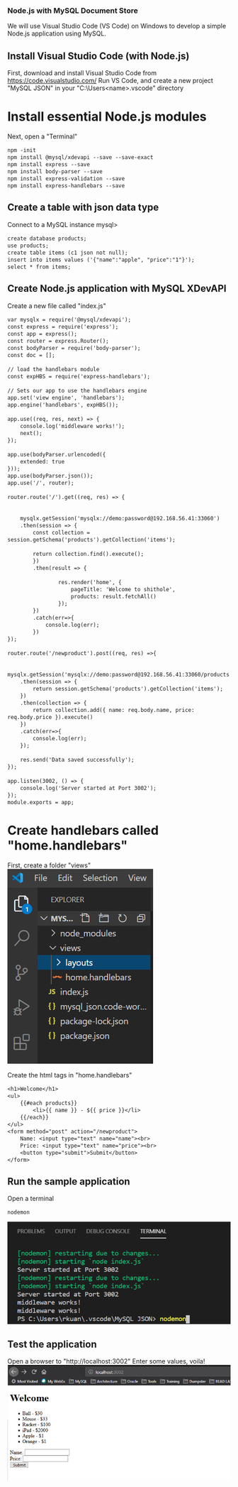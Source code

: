 ### Node.js with MySQL Document Store
We will use Visual Studio Code (VS Code) on Windows to develop a simple Node.js application using MySQL. 

## Install Visual Studio Code (with Node.js)
First, download and install Visual Studio Code from https://code.visualstudio.com/
Run VS Code, and create a new project "MySQL JSON" in your "C:\Users\<name>\.vscode" directory

# Install essential Node.js modules
Next, open a "Terminal"
```
npm -init
npm install @mysql/xdevapi --save --save-exact
npm install express --save
npm install body-parser --save
npm install express-validation --save
npm install express-handlebars --save
```
## Create a table with json data type
Connect to a MySQL instance
mysql>
```
create database products;
use products;
create table items (c1 json not null);
insert into items values ('{"name":"apple", "price":"1"}');
select * from items;
```
## Create Node.js application with MySQL XDevAPI
Create a new file called "index.js"
```
var mysqlx = require('@mysql/xdevapi');
const express = require('express');
const app = express();
const router = express.Router();
const bodyParser = require('body-parser');
const doc = [];

// load the handlebars module
const expHBS = require('express-handlebars');

// Sets our app to use the handlebars engine
app.set('view engine', 'handlebars');
app.engine('handlebars', expHBS());

app.use((req, res, next) => {
    console.log('middleware works!');
    next();
});

app.use(bodyParser.urlencoded({
    extended: true
}));
app.use(bodyParser.json());
app.use('/', router);

router.route('/').get((req, res) => {
    
    
    mysqlx.getSession('mysqlx://demo:password@192.168.56.41:33060')
    .then(session => {
        const collection = session.getSchema('products').getCollection('items');

        return collection.find().execute();
        })
        .then(result => {
                
                res.render('home', {
                    pageTitle: 'Welcome to shithole',
                    products: result.fetchAll()
                });
        })
        .catch(err=>{
            console.log(err);
        })  
});

router.route('/newproduct').post((req, res) =>{
    
    mysqlx.getSession('mysqlx://demo:password@192.168.56.41:33060/products')
    .then(session => {
        return session.getSchema('products').getCollection('items');
    })
    .then(collection => {
        return collection.add({ name: req.body.name, price: req.body.price }).execute()
    })
    .catch(err=>{
        console.log(err);  
    });
    
    res.send('Data saved successfully');
});

app.listen(3002, () => {
    console.log('Server started at Port 3002');
});
module.exports = app;
```
# Create handlebars called "home.handlebars"
First, create a folder "views"
![views](img/M2.png)

Create the html tags in "home.handlebars"
```
<h1>Welcome</h1>
<ul>
    {{#each products}}
        <li>{{ name }} - ${{ price }}</li>
    {{/each}}
</ul>
<form method="post" action="/newproduct">
    Name: <input type="text" name="name"><br>
    Price: <input type="text" name="price"><br>
    <button type="submit">Submit</button>
</form>
```
## Run the sample application
Open a terminal
```
nodemon
```
![node](img/M3.png)
## Test the application
Open a browser to "http://localhost:3002"
Enter some values, voila!
![Test](img/M4.png)








